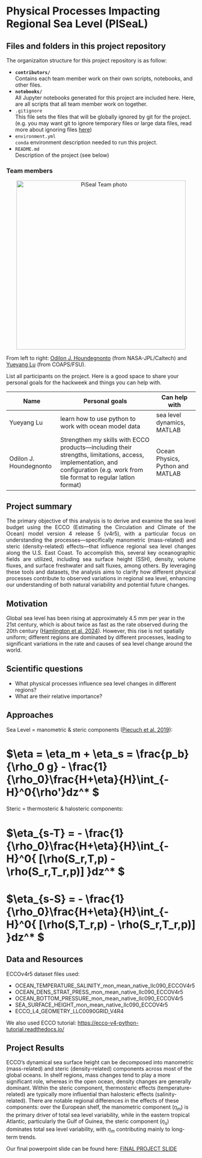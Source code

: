 # Physical Processes Impacting Regional Sea Level (PISeaL)
## Files and folders in this project repository

The organizaiton structure for this project repository is as follow:

* **`contributors/`**
<br> Contains each team member work on their own scripts, notebooks, and other files.
* **`notebooks/`**
<br> All Jupyter notebooks generated for this project are included here. Here, are all scripts that all team member work on together.
* `.gitignore`
<br> This file sets the files that will be globally ignored by git for the project. (e.g. you may want git to ignore temporary files or large data files, read more about ignoring files [here](https://docs.github.com/en/get-started/getting-started-with-git/ignoring-files))
* `environment.yml`
<br> `conda` environment description needed to run this project.
* `README.md`
<br> Description of the project (see below)

### Team members

<div align="center">
<img src="figures/ECCO2025_PiSeal_YL_and_OJH.PNG" height="450" alt="PiSeal Team photo"  />
</div>

From left to right: [Odilon J. Houndegnonto](https://ojhoundegnonto.github.io) (from NASA-JPL/Caltech) and [Yueyang Lu](https://yueyanglu.github.io/) (from COAPS/FSU).


List all participants on the project. Here is a good space to share your personal goals for the hackweek and things you can help with.

| Name | Personal goals | Can help with |
| ------------- | ------------- | ------------- |
| Yueyang Lu | learn how to use python to work with ocean model data  | sea level dynamics, MATLAB  | 
| Odilon J. Houndegnonto| Strengthen my skills with ECCO products—including their strengths, limitations, access, implementation, and configuration (e.g. work from tile format to regular latlon format) | Ocean Physics, Python and MATLAB | 


## Project summary 
<div align="justify">
The primary objective of this analysis is to derive and examine the sea level budget using the ECCO (Estimating the Circulation and Climate of the Ocean) model version 4 release 5 (v4r5), with a particular focus on understanding the processes—specifically manometric (mass-related) and steric (density-related) effects—that influence regional sea level changes along the U.S. East Coast. To accomplish this, several key oceanographic fields are utilized, including sea surface height (SSH), density, volume fluxes, and surface freshwater and salt fluxes, among others. By leveraging these tools and datasets, the analysis aims to clarify how different physical processes contribute to observed variations in regional sea level, enhancing our understanding of both natural variability and potential future changes.
</div>

## Motivation
Global sea level has been rising at approximately 4.5 mm per year in the 21st century, which is about twice as fast as the rate observed during the 20th century ([Hamlington et al. 2024](https://www.nature.com/articles/s43247-024-01761-5)). However, this rise is not spatially uniform; different regions are dominated by different processes, leading to significant variations in the rate and causes of sea level change around the world.

## Scientific questions
- What physical processes influence sea level changes in different regions?
- What are their relative importance?

## Approaches
Sea Level = manometric & steric components ([Piecuch et al. 2019](https://doi.org/10.1029/2019JC015339)):

# $\eta = \eta_m + \eta_s = \frac{p_b}{\rho_0 g} - \frac{1}{\rho_0}\frac{H+\eta}{H}\int_{-H}^0{\rho'}dz^* $

Steric = thermosteric & halosteric components:

# $\eta_{s-T} = - \frac{1}{\rho_0}\frac{H+\eta}{H}\int_{-H}^0{ [\rho(S_r,T,p) - \rho(S_r,T_r,p)] }dz^* $ 
# $\eta_{s-S} = - \frac{1}{\rho_0}\frac{H+\eta}{H}\int_{-H}^0{ [\rho(S,T_r,p) - \rho(S_r,T_r,p)] }dz^* $


## Data and Resources

ECCOv4r5 dataset files used:

- OCEAN_TEMPERATURE_SALINITY_mon_mean_native_llc090_ECCOV4r5
- OCEAN_DENS_STRAT_PRESS_mon_mean_native_llc090_ECCOV4r5
- OCEAN_BOTTOM_PRESSURE_mon_mean_native_llc090_ECCOV4r5
- SEA_SURFACE_HEIGHT_mon_mean_native_llc090_ECCOV4r5
- ECCO_L4_GEOMETRY_LLC0090GRID_V4R4

We also used ECCO tutorial: https://ecco-v4-python-tutorial.readthedocs.io/ 

## Project Results

ECCO’s dynamical sea surface height can be decomposed into manometric (mass-related) and steric (density-related) components across most of the global oceans. In shelf regions, mass changes tend to play a more significant role, whereas in the open ocean, density changes are generally dominant. Within the steric component, thermosteric effects (temperature-related) are typically more influential than halosteric effects (salinity-related). There are notable regional differences in the effects of these components: over the European shelf, the manometric component ($\eta_m$) is the primary driver of total sea level variability, while in the eastern tropical Atlantic, particularly the Gulf of Guinea, the steric component ($\eta_s$) dominates total sea level variability, with $\eta_m$ contributing mainly to long-term trends.


Our final powerpoint slide can be found here: [FINAL PROJECT SLIDE](https://drive.google.com/file/d/1nhWoUrIOIigZVH29XEUw1yShPFtxQBmy/view?usp=sharing)


